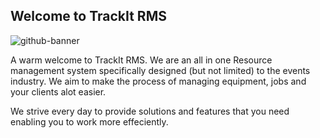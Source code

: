 ## Welcome to TrackIt RMS
![github-banner](https://user-images.githubusercontent.com/72134232/193882660-b7e8cd8f-6342-48e5-b134-365fad277e99.png)

A warm welcome to TrackIt RMS. We are an all in one Resource management system specifically designed (but not limited) to the events industry. We aim to make the process of managing equipment, jobs and your clients alot easier. 

We strive every day to provide solutions and features that you need enabling you to work more effeciently.
